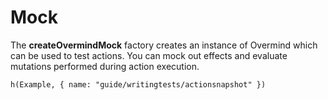 # Mock

The **createOvermindMock** factory creates an instance of Overmind which can be used to test actions. You can mock out effects and evaluate mutations performed during action execution.


```marksy
h(Example, { name: "guide/writingtests/actionsnapshot" })
```